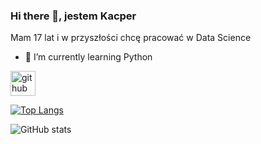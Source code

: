 ### Hi there 👋, jestem Kacper
Mam 17 lat i w przyszłości chcę pracować w Data Science

- 🌱 I’m currently learning Python 


[<img src='https://cdn.jsdelivr.net/npm/simple-icons@3.0.1/icons/github.svg' alt='github' height='40'>](https://github.com/stepienKacper)  

[![Top Langs](https://github-readme-stats.vercel.app/api/top-langs/?username=stepienKacper)](https://github.com/anuraghazra/github-readme-stats)

![GitHub stats](https://github-readme-stats.vercel.app/api?username=stepienKacper&show_icons=true)  

